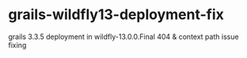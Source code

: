 # grails-wildfly13-deployment-fix
grails 3.3.5 deployment in wildfly-13.0.0.Final 404 &amp; context path issue fixing 
